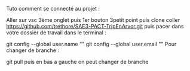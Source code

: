 Tuto comment se connecté au projet :

Aller sur vsc 3ème onglet puis 1er bouton
3petit point puis clone coller https://github.com/trethore/SAE3-PACT-TripEnArvor.git
puis pacer dans votre dossier de travail
dans le terminal :

git config --global user.name "<nomGithub>"
git config --global user.email "<emailGithub>"
Pour changer de branche :

git pull
puis en bas a gauche on peut changer de branche
